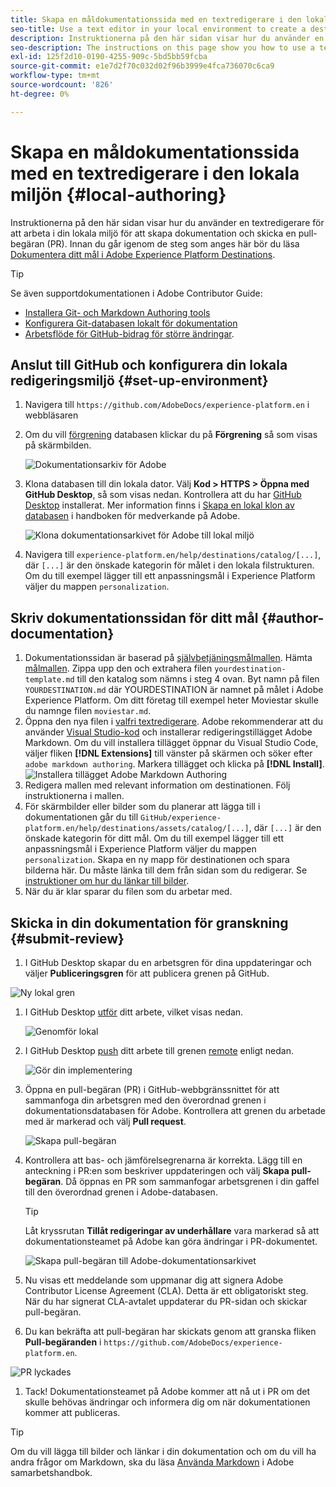 ```yaml
---
title: Skapa en måldokumentationssida med en textredigerare i den lokala miljön
seo-title: Use a text editor in your local environment to create a destination documentation page
description: Instruktionerna på den här sidan visar hur du använder en textredigerare för att arbeta i din lokala miljö med att skapa dokumentation och skicka in en pull-begäran.
seo-description: The instructions on this page show you how to use a text editor to work in your local environment to author documentation and submit a pull request.
exl-id: 125f2d10-0190-4255-909c-5bd5bb59fcba
source-git-commit: e1e7d2f70c032d02f96b3999e4fca736070c6ca9
workflow-type: tm+mt
source-wordcount: '826'
ht-degree: 0%

---
```


# Skapa en måldokumentationssida med en textredigerare i den lokala miljön {#local-authoring}

Instruktionerna på den här sidan visar hur du använder en textredigerare för att arbeta i din lokala miljö för att skapa dokumentation och skicka en pull-begäran (PR). Innan du går igenom de steg som anges här bör du läsa [Dokumentera ditt mål i Adobe Experience Platform Destinations](./documentation-instructions.md).

>[!TIP]
>
>Se även supportdokumentationen i Adobe Contributor Guide:
>* [Installera Git- och Markdown Authoring tools](https://experienceleague.adobe.com/docs/contributor/contributor-guide/setup/install-tools.html?lang=en)
>* [Konfigurera Git-databasen lokalt för dokumentation](https://experienceleague.adobe.com/docs/contributor/contributor-guide/setup/local-repo.html?lang=en)
>* [Arbetsflöde för GitHub-bidrag för större ändringar](https://experienceleague.adobe.com/docs/contributor/contributor-guide/setup/full-workflow.html?lang=en).


## Anslut till GitHub och konfigurera din lokala redigeringsmiljö {#set-up-environment}

1. Navigera till `https://github.com/AdobeDocs/experience-platform.en` i webbläsaren
2. Om du vill [förgrening](https://experienceleague.adobe.com/docs/contributor/contributor-guide/setup/local-repo.html?lang=en#fork-the-repository) databasen klickar du på **Förgrening** så som visas på skärmbilden.

   ![Dokumentationsarkiv för Adobe](./assets/ssd-fork-repo.png)

3. Klona databasen till din lokala dator. Välj **Kod > HTTPS > Öppna med GitHub Desktop**, så som visas nedan. Kontrollera att du har [GitHub Desktop](https://desktop.github.com/) installerat. Mer information finns i [Skapa en lokal klon av databasen](https://experienceleague.adobe.com/docs/contributor/contributor-guide/setup/local-repo.html?lang=en#create-a-local-clone-of-the-repository) i handboken för medverkande på Adobe.

   ![Klona dokumentationsarkivet för Adobe till lokal miljö](./assets/clone-local.png)

4. Navigera till `experience-platform.en/help/destinations/catalog/[...]`, där `[...]` är den önskade kategorin för målet i den lokala filstrukturen. Om du till exempel lägger till ett anpassningsmål i Experience Platform väljer du mappen `personalization`.

## Skriv dokumentationssidan för ditt mål {#author-documentation}

1. Dokumentationssidan är baserad på [självbetjäningsmålmallen](./self-service-template.md). Hämta [målmallen](assets/yourdestination-template.zip). Zippa upp den och extrahera filen `yourdestination-template.md` till den katalog som nämns i steg 4 ovan.  Byt namn på filen `YOURDESTINATION.md` där YOURDESTINATION är namnet på målet i Adobe Experience Platform. Om ditt företag till exempel heter Moviestar skulle du namnge filen `moviestar.md`.
2. Öppna den nya filen i [valfri textredigerare](https://experienceleague.adobe.com/docs/contributor/contributor-guide/setup/install-tools.html?lang=en#understand-markdown-editors). Adobe rekommenderar att du använder [Visual Studio-kod](https://code.visualstudio.com/) och installerar redigeringstillägget Adobe Markdown. Om du vill installera tillägget öppnar du Visual Studio Code, väljer fliken **[!DNL Extensions]** till vänster på skärmen och söker efter `adobe markdown authoring`. Markera tillägget och klicka på **[!DNL Install]**.
   ![Installera tillägget Adobe Markdown Authoring](./assets/install-adobe-markdown-extension.gif)
3. Redigera mallen med relevant information om destinationen. Följ instruktionerna i mallen.
4. För skärmbilder eller bilder som du planerar att lägga till i dokumentationen går du till `GitHub/experience-platform.en/help/destinations/assets/catalog/[...]`, där `[...]` är den önskade kategorin för ditt mål. Om du till exempel lägger till ett anpassningsmål i Experience Platform väljer du mappen `personalization`. Skapa en ny mapp för destinationen och spara bilderna här. Du måste länka till dem från sidan som du redigerar. Se [instruktioner om hur du länkar till bilder](https://experienceleague.adobe.com/docs/contributor/contributor-guide/writing-essentials/linking.html?lang=en#link-to-images).
5. När du är klar sparar du filen som du arbetar med.

## Skicka in din dokumentation för granskning {#submit-review}

1. I GitHub Desktop skapar du en arbetsgren för dina uppdateringar och väljer **Publiceringsgren** för att publicera grenen på GitHub.

![Ny lokal gren](./assets/new-branch-local.gif)

1. I GitHub Desktop [utför](https://docs.github.com/en/free-pro-team@latest/github/getting-started-with-github/github-glossary#commit) ditt arbete, vilket visas nedan.

   ![Genomför lokal](./assets/commit-local.png)

1. I GitHub Desktop [push](https://docs.github.com/en/free-pro-team@latest/github/getting-started-with-github/github-glossary#push) ditt arbete till grenen [remote](https://docs.github.com/en/free-pro-team@latest/github/getting-started-with-github/github-glossary#remote) enligt nedan.

   ![Gör din implementering](./assets/push-local-to-remote.png)

1. Öppna en pull-begäran (PR) i GitHub-webbgränssnittet för att sammanfoga din arbetsgren med den överordnad grenen i dokumentationsdatabasen för Adobe. Kontrollera att grenen du arbetade med är markerad och välj **Pull request**.

   ![Skapa pull-begäran](./assets/ssd-create-pull-request-1.png)

1. Kontrollera att bas- och jämförelsegrenarna är korrekta. Lägg till en anteckning i PR:en som beskriver uppdateringen och välj **Skapa pull-begäran**. Då öppnas en PR som sammanfogar arbetsgrenen i din gaffel till den överordnad grenen i Adobe-databasen.
   >[!TIP]
   >
   >Låt kryssrutan **Tillåt redigeringar av underhållare** vara markerad så att dokumentationsteamet på Adobe kan göra ändringar i PR-dokumentet.

   ![Skapa pull-begäran till Adobe-dokumentationsarkivet](./assets/ssd-create-pull-request-2.png)

1. Nu visas ett meddelande som uppmanar dig att signera Adobe Contributor License Agreement (CLA). Detta är ett obligatoriskt steg. När du har signerat CLA-avtalet uppdaterar du PR-sidan och skickar pull-begäran.

1. Du kan bekräfta att pull-begäran har skickats genom att granska fliken **Pull-begäranden** i `https://github.com/AdobeDocs/experience-platform.en`.

![PR lyckades](./assets/ssd-pr-successful.png)

1. Tack! Dokumentationsteamet på Adobe kommer att nå ut i PR om det skulle behövas ändringar och informera dig om när dokumentationen kommer att publiceras.

>[!TIP]
>
>Om du vill lägga till bilder och länkar i din dokumentation och om du vill ha andra frågor om Markdown, ska du läsa [Använda Markdown](https://experienceleague.adobe.com/docs/contributor/contributor-guide/writing-essentials/markdown.html?lang=en) i Adobe samarbetshandbok.

